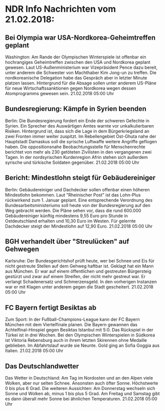 # NDR Info Nachrichten vom 21.02.2018:


## Bei Olympia war USA-Nordkorea-Geheimtreffen geplant
Washington:	Am Rande der Olympischen Winterspiele ist offenbar ein hochrangiges Geheimtreffen zwischen den USA und Nordkorea geplant gewesen. Laut US-Außenministerium war Vizepräsident Pence dazu bereit, unter anderem die Schwester von Machthaber Kim Jong-un zu treffen. Die nordkoreanische Delegation habe das Gespräch aber in letzter Minute platzen lassen. Hintergrund für die Absage sollen unter anderem US-Pläne für neue Wirtschaftssanktionen gegen Nordkorea wegen dessen Atomprogramms gewesen sein. 21.02.2018 05:00 Uhr 

## Bundesregierung: Kämpfe in Syrien beenden
Berlin: Die Bundesregierung fordert ein Ende der schweren Gefechte in Syrien. Ein Sprecher des Auswärtigen Amtes warnte vor unkalkulierbaren Risiken. Hintergrund ist, dass sich die Lage in dem Bürgerkriegsland an zwei Fronten immer weiter zuspitzt. Im Rebellengebiet Ost-Ghuta nahe der Hauptstadt Damaskus soll die syrische Luftwaffe weitere Angriffe geflogen haben. Die oppositionsnahe Beobachtungsstelle für Menschenrechte berichtet von mehr als 230 getöteten Zivilisten in den vergangenen zwei Tagen. In der nordsyrischen Kurdenregion Afrin stehen sich außerdem syrische und türkische Soldaten gegenüber. 21.02.2018 05:00 Uhr 

## Bericht: Mindestlohn steigt für Gebäudereiniger
Berlin:	Gebäudereiniger und Dachdecker sollen offenbar einen höheren Mindestlohn bekommen. Laut "Rheinischer Post" ist das Lohn-Plus rückwirkend zum 1. Januar geplant. Eine entsprechende Verordnung des Bundesarbeitsministeriums soll heute von der Bundesregierung auf den Weg gebracht werden. Die Pläne sehen vor, dass die rund 600.000 Gebäudereiniger künftig mindestens 9,55 Euro pro Stunde in Ostdeutschland erhalten und 10,30 Euro im Westen. Für gelernte Dachdecker steigt der Mindestlohn auf 12,90 Euro. 21.02.2018 05:00 Uhr 

## BGH verhandelt über "Streulücken" auf Gehwegen
Karlsruhe: Der Bundesgerichtshof prüft heute, wer bei Schnee und Eis für nicht gestreute Stellen auf dem Gehweg haftbar ist. Geklagt hat ein Mann aus München. Er war auf einem öffentlichen und gestreuten Bürgersteig gestürzt und zwar auf einem Streifen, der nicht mehr gestreut war. Er verlangt Schadenersatz und Schmerzensgeld. In den vorherigen Instanzen war er mit Klagen unter anderem gegen die Stadt gescheitert. 21.02.2018 05:00 Uhr 

## FC Bayern fertigt Besiktas ab
Zum Sport: In der Fußball-Champions-League kann der FC Bayern München mit dem Viertelfinale planen. Die Bayern gewannen das Achtelfinal-Hinspiel gegen Besiktas Istanbul mit 5:0. Das Rückspiel in der Türkei ist in drei Wochen. Bei den Olympischen Winterspielen in Südkorea ist Viktoria Rebensburg auch in ihrem letzten Skirennen ohne Medaille geblieben. Im Abfahrtslauf wurde sie Neunte. Gold ging an Sofia Goggia aus Italien. 21.02.2018 05:00 Uhr 

## Das Deutschlandwetter
Das Wetter in Deutschland: Am Tag im Nordosten und an den Alpen viele Wolken, aber nur selten Schnee. Ansonsten auch öfter Sonne. Höchstwerte 0 bis plus 6 Grad. Die weiteren Aussichten: Am Donnerstag wechseln sich Sonne und Wolken ab, minus 1 bis plus 5 Grad. Am Freitag und Samstag gibt es dann überall mehr Sonne bei ähnlichen Temperaturen. 21.02.2018 05:00 Uhr 
